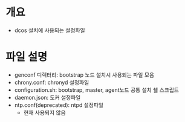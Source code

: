 # 개요
* dcos 설치에 사용되는 설정파일

# 파일 설명
* genconf 디렉터리: bootstrap 노드 설치시 사용되는 파일 모음
* chrony.conf: chronyd 설정파일
* configuration.sh: bootstrap, master, agent노드 공통 설치 쉘 스크립트
* daemon.json: 도커 설정파일
* ntp.conf(deprecated): ntpd 설정파일
  * 현재 사용되지 않음